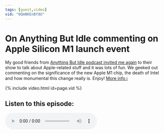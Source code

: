 ```yaml
---
tags: [guest,video]
vid: "0QmNKEnBY8U"
---
```


# On Anything But Idle commenting on Apple Silicon M1 launch event

My good friends from [Anything But Idle podcast invited me again](/anythingbutidle/) to their show to talk about Apple-related stuff and it was lots of fun. We geeked out commenting on the significance of the new Apple M1 chip, the death of Intel and how monumental this change really is. Enjoy!
 [More info ℹ️](https://anythingbutidle.com/029)

{% include video.html id=page.vid %}

<!--More-->

## Listen to this episode:

<audio controls>
<source src="https://media.blubrry.com/anythingbutidle/b/content.blubrry.com/anythingbutidle/029-apple-one-more-thing-event-anythingbutidle-11_11_20.mp3" type="audio/mpeg">
</audio>


[n]: https://michael.gratis/nozbe